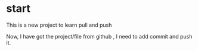 # start
This is a new project to learn pull and push 

Now, I have got the project/file from github , I need to add commit and push it.